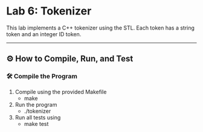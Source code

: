 # Lab 6: Tokenizer

This lab implements a C++ tokenizer using the STL. 
Each token has a string token and an integer ID token.

---

## ⚙️ How to Compile, Run, and Test

### 🛠️ Compile the Program

1. Compile using the provided Makefile
   - make
2. Run the program
   - ./tokenizer
3. Run all tests using
   - make test
